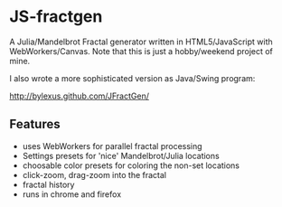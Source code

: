 JS-fractgen
===========

A Julia/Mandelbrot Fractal generator written in HTML5/JavaScript with WebWorkers/Canvas. Note that this is just a hobby/weekend project of mine.

I also wrote a more sophisticated version as Java/Swing program:

http://bylexus.github.com/JFractGen/

Features
--------
- uses WebWorkers for parallel fractal processing
- Settings presets for 'nice' Mandelbrot/Julia locations
- choosable color presets for coloring the non-set locations
- click-zoom, drag-zoom into the fractal
- fractal history
- runs in chrome and firefox